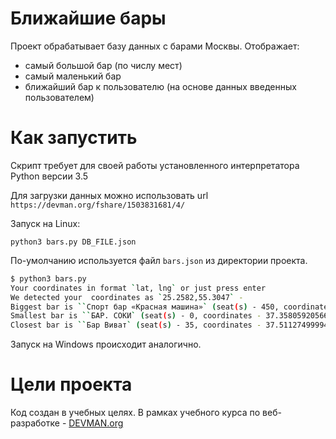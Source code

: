 # Ближайшие бары

Проект обрабатывает базу данных с барами Москвы.
Отображает:

- самый большой бар (по числу мест)
- самый маленький бар
- ближайший бар к пользователю (на основе данных введенных пользователем)

# Как запустить

Скрипт требует для своей работы установленного интерпретатора Python версии 3.5

Для загрузки данных можно использовать url `https://devman.org/fshare/1503831681/4/`

Запуск на Linux:

`python3 bars.py DB_FILE.json`

По-умолчанию используется файл `bars.json` из директории проекта.

```bash
$ python3 bars.py
Your coordinates in format `lat, lng` or just press enter
We detected your  coordinates as `25.2582,55.3047` -
Biggest bar is ``Спорт бар «Красная машина»` (seat(s) - 450, coordinates - 37.638228501070095,55.70111462948684)`
Smallest bar is ``БАР. СОКИ` (seat(s) - 0, coordinates - 37.35805920566864,55.84614475898795)`
Closest bar is ``Бар Виват` (seat(s) - 35, coordinates - 37.511274999942046,55.448750279822924)`
```

Запуск на Windows происходит аналогично.

# Цели проекта

Код создан в учебных целях. В рамках учебного курса по веб-разработке - [DEVMAN.org](https://devman.org)

